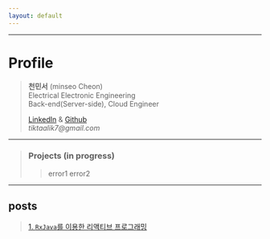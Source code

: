 ```yaml
---
layout: default
---
```


* * *

# Profile
> **천민서** (minseo Cheon)  
> Electrical Electronic Engineering  
> Back-end(Server-side), Cloud Engineer  
>   
> [LinkedIn](https://www.linkedin.com/in/%EB%AF%BC%EC%84%9C-%EC%B2%9C-5a797523a/) & [Github](https://github.com/tiktaalik7)  
> _tiktaalik7@gmail.com_
* * *
> ### Projects (in progress)
>> error1
>> error2

* * *

## posts
> [1. `RxJava`를 이용한 리액티브 프로그래밍](./posts-001-RxJava.html)
